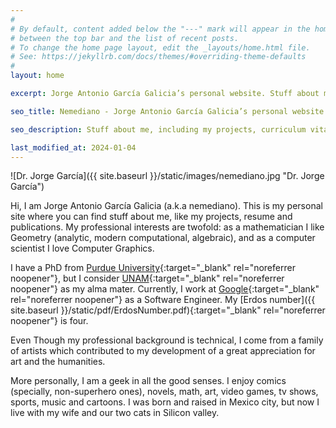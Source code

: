 ```yaml
---
#
# By default, content added below the "---" mark will appear in the home page
# between the top bar and the list of recent posts.
# To change the home page layout, edit the _layouts/home.html file.
# See: https://jekyllrb.com/docs/themes/#overriding-theme-defaults
#
layout: home

excerpt: Jorge Antonio García Galicia’s personal website. Stuff about me, including my projects, curriculum vitae and publications.

seo_title: Nemediano - Jorge Antonio García Galicia’s personal website.

seo_description: Stuff about me, including my projects, curriculum vitae and publications.

last_modified_at: 2024-01-04
---
```


![Dr. Jorge García]({{ site.baseurl }}/static/images/nemediano.jpg "Dr. Jorge García")

Hi, I am Jorge Antonio García Galicia (a.k.a nemediano). This is my personal site where you can find stuff about me, like my projects, resume and publications.
My professional interests are twofold: as a mathematician I like Geometry (analytic, modern computational, algebraic), and as a computer scientist I love Computer Graphics.

I have a PhD from [Purdue University](https://www.purdue.edu/){:target="_blank" rel="noreferrer noopener"}, but I consider [UNAM](https://www.unam.mx/){:target="_blank" rel="noreferrer noopener"} as my alma mater. Currently, I work at [Google](https://about.google/){:target="_blank" rel="noreferrer noopener"} as a Software Engineer. My [Erdos number]({{ site.baseurl }}/static/pdf/ErdosNumber.pdf){:target="_blank" rel="noreferrer noopener"} is four.

Even Though my professional background is technical, I come from a family of artists which contributed to my development of a great appreciation for art and the humanities.

More personally, I am a geek in all the good senses. I enjoy comics (specially, non-superhero ones), novels, math, art, video games, tv shows, sports, music and cartoons.
I was born and raised in Mexico city, but now I live with my wife and our two cats in Silicon valley.

